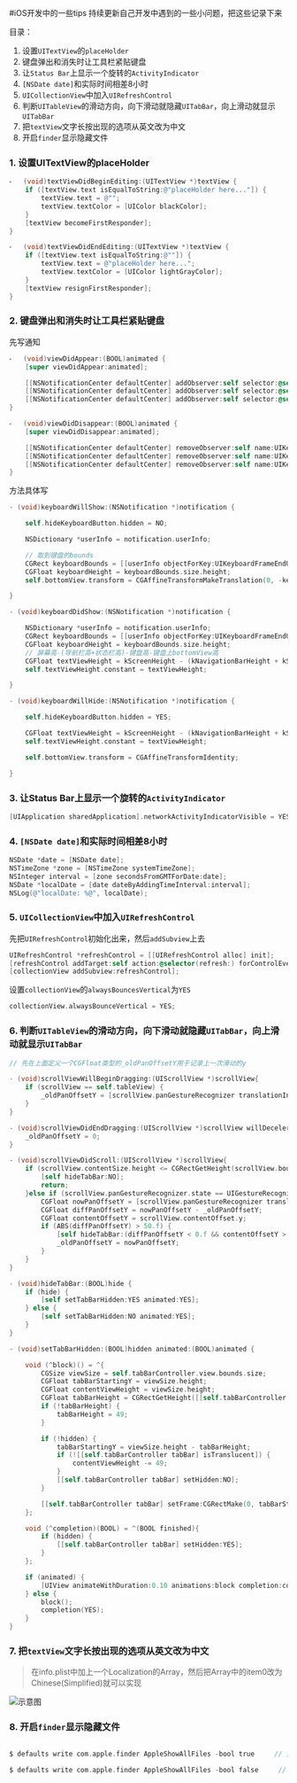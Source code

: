 #iOS开发中的一些tips
持续更新自己开发中遇到的一些小问题，把这些记录下来

目录：

1. 设置`UITextView`的`placeHolder`
2. 键盘弹出和消失时让工具栏紧贴键盘
3. 让`Status Bar`上显示一个旋转的`ActivityIndicator`
4. `[NSDate date]`和实际时间相差8小时
5. `UICollectionView`中加入`UIRefreshControl`
6. 判断`UITableView`的滑动方向，向下滑动就隐藏`UITabBar`，向上滑动就显示`UITabBar`
7. 把`textView`文字长按出现的选项从英文改为中文
8. 开启`finder`显示隐藏文件

### 1. 设置UITextView的placeHolder

```objective-c
⁃	(void)textViewDidBeginEditing:(UITextView *)textView { 
	if ([textView.text isEqualToString:@"placeHolder here..."]) { 
		textView.text = @""; 
		textView.textColor = [UIColor blackColor]; 
	} 
	[textView becomeFirstResponder]; 
} 

⁃	(void)textViewDidEndEditing:(UITextView *)textView { 
	if ([textView.text isEqualToString:@""]) { 
		textView.text = @"placeHolder here..."; 
		textView.textColor = [UIColor lightGrayColor]; 
	} 
	[textView resignFirstResponder]; 
}
```
### 2. 键盘弹出和消失时让工具栏紧贴键盘
先写通知

```objective-c
⁃	(void)viewDidAppear:(BOOL)animated { 
	[super viewDidAppear:animated]; 

	[[NSNotificationCenter defaultCenter] addObserver:self selector:@selector(keyboardWillShow:) name:UIKeyboardWillShowNotification object:nil]; 
	[[NSNotificationCenter defaultCenter] addObserver:self selector:@selector(keyboardDidShow:) name:UIKeyboardDidShowNotification object:nil]; 
	[[NSNotificationCenter defaultCenter] addObserver:self selector:@selector(keyboardWillHide:) name:UIKeyboardWillHideNotification object:nil]; 
} 

⁃	(void)viewDidDisappear:(BOOL)animated { 
	[super viewDidDisappear:animated]; 

	[[NSNotificationCenter defaultCenter] removeObserver:self name:UIKeyboardWillShowNotification object:nil]; 
	[[NSNotificationCenter defaultCenter] removeObserver:self name:UIKeyboardDidShowNotification object:nil]; 
	[[NSNotificationCenter defaultCenter] removeObserver:self name:UIKeyboardWillHideNotification object:nil]; 
} 

```
方法具体写

```objective-c
- (void)keyboardWillShow:(NSNotification *)notification {

    self.hideKeyboardButton.hidden = NO;

    NSDictionary *userInfo = notification.userInfo;

    // 取到键盘的bounds
    CGRect keyboardBounds = [[userInfo objectForKey:UIKeyboardFrameEndUserInfoKey] CGRectValue];
    CGFloat keyboardHeight = keyboardBounds.size.height;
    self.bottomView.transform = CGAffineTransformMakeTranslation(0, -keyboardHeight);

}

- (void)keyboardDidShow:(NSNotification *)notification {

    NSDictionary *userInfo = notification.userInfo;
    CGRect keyboardBounds = [[userInfo objectForKey:UIKeyboardFrameEndUserInfoKey] CGRectValue];
    CGFloat keyboardHeight = keyboardBounds.size.height;
    // 屏幕高-(导航栏高+状态栏高)-键盘高-键盘上bottomView高
    CGFloat textViewHeight = kScreenHeight - (kNavigationBarHeight + kStatusHeight) - keyboardHeight - 30;
    self.textViewHeight.constant = textViewHeight;

}

- (void)keyboardWillHide:(NSNotification *)notification {

    self.hideKeyboardButton.hidden = YES;

    CGFloat textViewHeight = kScreenHeight - (kNavigationBarHeight + kStatusHeight) - 30;
    self.textViewHeight.constant = textViewHeight;

    self.bottomView.transform = CGAffineTransformIdentity;

}
```

### 3. 让Status Bar上显示一个旋转的`ActivityIndicator`

```objective-c
[UIApplication sharedApplication].networkActivityIndicatorVisible = YES;
```

### 4. `[NSDate date]`和实际时间相差8小时

```objective-c
NSDate *date = [NSDate date];
NSTimeZone *zone = [NSTimeZone systemTimeZone];
NSInteger interval = [zone secondsFromGMTForDate:date];
NSDate *localDate = [date dateByAddingTimeInterval:interval];
NSLog(@"localDate: %@", localDate);
```

### 5. `UICollectionView`中加入`UIRefreshControl`
先把`UIRefreshControl`初始化出来，然后`addSubview`上去

```objective-c
UIRefreshControl *refreshControl = [[UIRefreshControl alloc] init];
[refreshControl addTarget:self action:@selector(refresh:) forControlEvents:UIControlEventValueChanged];
[collectionView addSubview:refreshControl];
```

设置`collectionView`的`alwaysBouncesVertical`为`YES`

```objective-c
collectionView.alwaysBounceVertical = YES;
```

### 6. 判断`UITableView`的滑动方向，向下滑动就隐藏`UITabBar`，向上滑动就显示`UITabBar`

```objective-c
// 先在上面定义一个CGFloat类型的_oldPanOffsetY用于记录上一次滑动的y

- (void)scrollViewWillBeginDragging:(UIScrollView *)scrollView{
    if (scrollView == self.tableView) {
        _oldPanOffsetY = [scrollView.panGestureRecognizer translationInView:scrollView.superview].y;
    }
}

- (void)scrollViewDidEndDragging:(UIScrollView *)scrollView willDecelerate:(BOOL)decelerate{
    _oldPanOffsetY = 0;
}

- (void)scrollViewDidScroll:(UIScrollView *)scrollView{
    if (scrollView.contentSize.height <= CGRectGetHeight(scrollView.bounds)-50) {
        [self hideTabBar:NO];
        return;
    }else if (scrollView.panGestureRecognizer.state == UIGestureRecognizerStateChanged){
        CGFloat nowPanOffsetY = [scrollView.panGestureRecognizer translationInView:scrollView.superview].y;
        CGFloat diffPanOffsetY = nowPanOffsetY - _oldPanOffsetY;
        CGFloat contentOffsetY = scrollView.contentOffset.y;
        if (ABS(diffPanOffsetY) > 50.f) {
            [self hideTabBar:(diffPanOffsetY < 0.f && contentOffsetY > 0)];
            _oldPanOffsetY = nowPanOffsetY;
        }
    }
}

- (void)hideTabBar:(BOOL)hide {
    if (hide) {
        [self setTabBarHidden:YES animated:YES];
    } else {
        [self setTabBarHidden:NO animated:YES];
    }
}

- (void)setTabBarHidden:(BOOL)hidden animated:(BOOL)animated {

    void (^block)() = ^{
        CGSize viewSize = self.tabBarController.view.bounds.size;
        CGFloat tabBarStartingY = viewSize.height;
        CGFloat contentViewHeight = viewSize.height;
        CGFloat tabBarHeight = CGRectGetHeight([[self.tabBarController tabBar] frame]);
        if (!tabBarHeight) {
            tabBarHeight = 49;
        }

        if (!hidden) {
            tabBarStartingY = viewSize.height - tabBarHeight;
            if (![[self.tabBarController tabBar] isTranslucent]) {
                contentViewHeight -= 49;
            }
            [[self.tabBarController tabBar] setHidden:NO];
        }

        [[self.tabBarController tabBar] setFrame:CGRectMake(0, tabBarStartingY, viewSize.width, tabBarHeight)];
    };

    void (^completion)(BOOL) = ^(BOOL finished){
        if (hidden) {
            [[self.tabBarController tabBar] setHidden:YES];
        }
    };

    if (animated) {
        [UIView animateWithDuration:0.10 animations:block completion:completion];
    } else {
        block();
        completion(YES);
    }
}
```

### 7. 把`textView`文字长按出现的选项从英文改为中文

> 在info.plist中加上一个Localization的Array，然后把Array中的item0改为Chinese(Simplified)就可以实现

![示意图](http://7xr0k3.com1.z0.glb.clouddn.com/iOS-Develop-Tips/Snip20160419_5.png)

### 8. 开启`finder`显示隐藏文件

```objective-c

$ defaults write com.apple.finder AppleShowAllFiles -bool true     // 开启查看隐藏文件

$ defaults write com.apple.finder AppleShowAllFiles -bool false     // 关闭查看隐藏文件

```